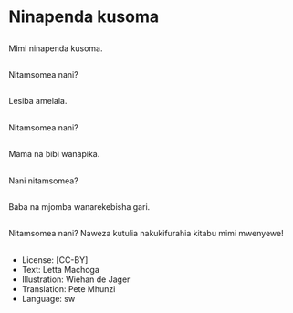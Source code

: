 # Ninapenda kusoma

##
Mimi ninapenda
kusoma.


##
Nitamsomea nani?


##
Lesiba amelala.


##
Nitamsomea nani?


##
Mama na bibi wanapika.


##
Nani nitamsomea?


##
Baba na mjomba
wanarekebisha gari.


##
Nitamsomea nani?
Naweza kutulia
nakukifurahia kitabu
mimi mwenyewe!


##
* License: [CC-BY]
* Text: Letta Machoga
* Illustration: Wiehan de Jager
* Translation: Pete Mhunzi
* Language: sw
